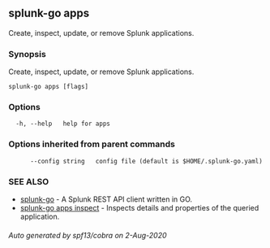 ## splunk-go apps

Create, inspect, update, or remove Splunk applications.

### Synopsis

Create, inspect, update, or remove Splunk applications.

```
splunk-go apps [flags]
```

### Options

```
  -h, --help   help for apps
```

### Options inherited from parent commands

```
      --config string   config file (default is $HOME/.splunk-go.yaml)
```

### SEE ALSO

- [splunk-go](splunk-go.md) - A Splunk REST API client written in GO.
- [splunk-go apps inspect](splunk-go_apps_inspect.md) - Inspects details and properties of the queried application.

###### Auto generated by spf13/cobra on 2-Aug-2020
